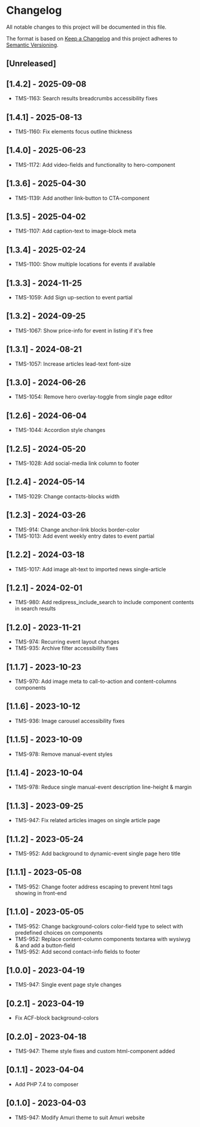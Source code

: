 # Changelog

All notable changes to this project will be documented in this file.

The format is based on [Keep a Changelog](http://keepachangelog.com/en/1.0.0/)
and this project adheres to [Semantic Versioning](http://semver.org/spec/v2.0.0.html).

## [Unreleased]

## [1.4.2] - 2025-09-08

- TMS-1163: Search results breadcrumbs accessibility fixes

## [1.4.1] - 2025-08-13

- TMS-1160: Fix elements focus outline thickness

## [1.4.0] - 2025-06-23

- TMS-1172: Add video-fields and functionality to hero-component

## [1.3.6] - 2025-04-30

- TMS-1139: Add another link-button to CTA-component

## [1.3.5] - 2025-04-02

- TMS-1107: Add caption-text to image-block meta

## [1.3.4] - 2025-02-24

- TMS-1100: Show multiple locations for events if available

## [1.3.3] - 2024-11-25

- TMS-1059: Add Sign up-section to event partial

## [1.3.2] - 2024-09-25

- TMS-1067: Show price-info for event in listing if it's free

## [1.3.1] - 2024-08-21

- TMS-1057: Increase articles lead-text font-size

## [1.3.0] - 2024-06-26

- TMS-1054: Remove hero overlay-toggle from single page editor

## [1.2.6] - 2024-06-04

- TMS-1044: Accordion style changes

## [1.2.5] - 2024-05-20

- TMS-1028: Add social-media link column to footer

## [1.2.4] - 2024-05-14

- TMS-1029: Change contacts-blocks width

## [1.2.3] - 2024-03-26

- TMS-914: Change anchor-link blocks border-color
- TMS-1013: Add event weekly entry dates to event partial

## [1.2.2] - 2024-03-18

- TMS-1017: Add image alt-text to imported news single-article

## [1.2.1] - 2024-02-01

- TMS-980: Add redipress_include_search to include component contents in search results

## [1.2.0] - 2023-11-21

- TMS-974: Recurring event layout changes
- TMS-935: Archive filter accessibility fixes

## [1.1.7] - 2023-10-23

- TMS-970: Add image meta to call-to-action and content-columns components

## [1.1.6] - 2023-10-12

- TMS-936: Image carousel accessibility fixes

## [1.1.5] - 2023-10-09

- TMS-978: Remove manual-event styles

## [1.1.4] - 2023-10-04
- TMS-978: Reduce single manual-event description line-height & margin

## [1.1.3] - 2023-09-25
- TMS-947: Fix related articles images on single article page

## [1.1.2] - 2023-05-24
- TMS-952: Add background to dynamic-event single page hero title

## [1.1.1] - 2023-05-08
- TMS-952: Change footer address escaping to prevent html tags showing in front-end

## [1.1.0] - 2023-05-05
- TMS-952: Change background-colors color-field type to select with predefined choices  on components
- TMS-952: Replace content-column components textarea with wysiwyg & and add a button-field
- TMS-952: Add second contact-info fields to footer

## [1.0.0] - 2023-04-19
- TMS-947: Single event page style changes

## [0.2.1] - 2023-04-19

- Fix ACF-block background-colors

## [0.2.0] - 2023-04-18

- TMS-947: Theme style fixes and custom html-component added

## [0.1.1] - 2023-04-04

- Add PHP 7.4 to composer

## [0.1.0] - 2023-04-03

- TMS-947: Modify Amuri theme to suit Amuri website
